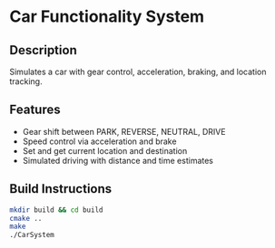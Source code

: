 
# Car Functionality System

## Description
Simulates a car with gear control, acceleration, braking, and location tracking.

## Features
- Gear shift between PARK, REVERSE, NEUTRAL, DRIVE
- Speed control via acceleration and brake
- Set and get current location and destination
- Simulated driving with distance and time estimates

## Build Instructions
```bash
mkdir build && cd build
cmake ..
make
./CarSystem
```

